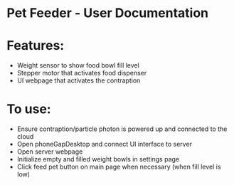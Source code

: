 # Pet Feeder - User Documentation

# Features:
* Weight sensor to show food bowl fill level
* Stepper motor that activates food dispenser
* UI webpage that activates the contraption

# To use:
* Ensure contraption/particle photon is powered up and connected to the cloud
* Open phoneGapDesktop and connect UI interface to server
* Open server webpage
* Initialize empty and filled weight bowls in settings page
* Click feed pet button on main page when necessary (when fill level is low)
